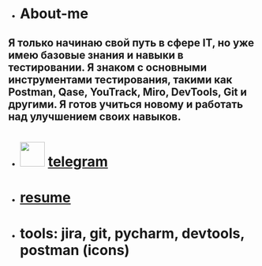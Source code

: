 + # About-me 

Я только начинаю свой путь в сфере IT, но уже имею базовые знания и навыки в тестировании.
Я знаком с основными инструментами тестирования, такими как Postman, Qase, YouTrack, Miro, DevTools, Git и другими.
Я готов учиться новому и работать над улучшением своих навыков.
---
+ # <img src="https://img.icons8.com/?size=512&id=63306&format=png&color=000000" width="50" height="50" > [telegram](https://t.me/anchorite6)
+ # [resume](https://drive.google.com/file/d/12HgtaVZMZ0cHyq11mzgVw2ELDE5BFwKB/view?usp=sharing)
+ # tools: jira, git, pycharm, devtools, postman (icons) 
